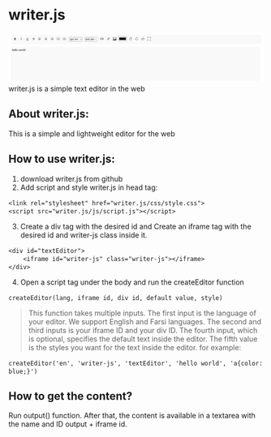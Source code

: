 # writer.js
<img src="image/writer-js.png">
writer.js is a simple text editor in the web

## About writer.js:
This is a simple and lightweight editor for the web

## How to use writer.js:
1. download writer.js from github
2. Add script and style writer.js in head tag:
```
<link rel="stylesheet" href="writer.js/css/style.css">
<script src="writer.js/js/script.js"></script>
```
3. Create a div tag with the desired id and Create an iframe tag with the desired id and writer-js class inside it.
```
<div id="textEditor">
    <iframe id="writer-js" class="writer-js"></iframe>
</div>
```
4. Open a script tag under the body and run the createEditor function
```
createEditor(lang, iframe id, div id, default value, style)
```
> This function takes multiple inputs. The first input is the language of your editor. We support English and Farsi languages. The second and third inputs is your iframe ID and your div ID. The fourth input, which is optional, specifies the default text inside the editor. The fifth value is the styles you want for the text inside the editor.
for example:
```
createEditor('en', 'writer-js', 'textEditor', 'hello world', 'a{color: blue;}')
```
## How to get the content?
Run output() function.
After that, the content is available in a textarea with the name and ID output + iframe id.